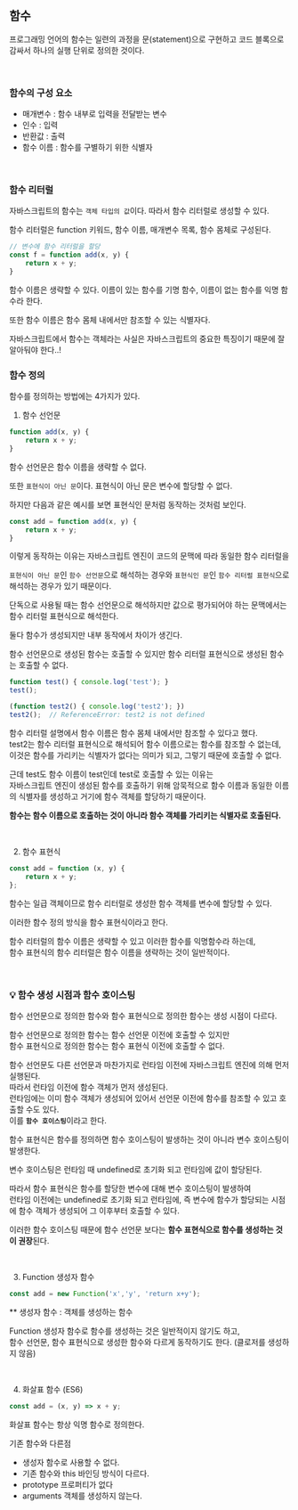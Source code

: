 ## 함수

프로그래밍 언어의 함수는 일련의 과정을 문(statement)으로 구현하고 코드 블록으로 감싸서 하나의 실행 단위로 정의한 것이다.

<br />

### 함수의 구성 요소
- 매개변수 : 함수 내부로 입력을 전달받는 변수
- 인수 : 입력
- 반환값 : 출력
- 함수 이름 : 함수를 구별하기 위한 식별자

<br />

### 함수 리터럴

자바스크립트의 함수는 `객체 타입의 값`이다. 따라서 함수 리터럴로 생성할 수 있다.

함수 리터럴은 function 키워드, 함수 이름, 매개변수 목록, 함수 몸체로 구성된다.

```jsx
// 변수에 함수 리터럴을 할당
const f = function add(x, y) {
    return x + y;
}
```
함수 이름은 생략할 수 있다. 이름이 있는 함수를 기명 함수, 이름이 없는 함수를 익명 함수라 한다. 

또한 함수 이름은 함수 몸체 내에서만 참조할 수 있는 식별자다.

자바스크립트에서 함수는 객체라는 사실은 자바스크립트의 중요한 특징이기 때문에 잘 알아둬야 한다..!

### 함수 정의

함수를 정의하는 방법에는 4가지가 있다.

1. 함수 선언문
```jsx
function add(x, y) {
    return x + y;
}
```
함수 선언문은 함수 이름을 생략할 수 없다.

또한 `표현식이 아닌 문`이다. 표현식이 아닌 문은 변수에 할당할 수 없다.

하지만 다음과 같은 예시를 보면 표현식인 문처럼 동작하는 것처럼 보인다.
```jsx
const add = function add(x, y) {
    return x + y;
}
```
이렇게 동작하는 이유는 자바스크립트 엔진이 코드의 문맥에 따라 동일한 함수 리터럴을

`표현식이 아닌 문`인 `함수 선언문`으로 해석하는 경우와 `표현식인 문`인 `함수 리터럴 표현식`으로 해석하는 경우가 있기 때문이다.

단독으로 사용될 때는 함수 선언문으로 해석하지만 값으로 평가되어야 하는 문맥에서는 함수 리터럴 표현식으로 해석한다.

둘다 함수가 생성되지만 내부 동작에서 차이가 생긴다.

함수 선언문으로 생성된 함수는 호출할 수 있지만 함수 리터럴 표현식으로 생성된 함수는 호출할 수 없다.

```jsx
function test() { console.log('test'); }
test();

(function test2() { console.log('test2'); })
test2();  // ReferenceError: test2 is not defined
```

함수 리터럴 설명에서 함수 이름은 함수 몸체 내에서만 참조할 수 있다고 했다.<br />
test2는 함수 리터럴 표현식으로 해석되어 함수 이름으로는 함수를 참조할 수 없는데, 이것은 함수를 가리키는 식별자가 없다는 의미가 되고, 그렇기 때문에 호출할 수 없다.

근데 test도 함수 이름이 test인데 test로 호출할 수 있는 이유는<br />
자바스크립트 엔진이 생성된 함수를 호출하기 위해 암묵적으로 함수 이름과 동일한 이름의 식별자를 생성하고 거기에 함수 객체를 할당하기 때문이다.

<b>함수는 함수 이름으로 호출하는 것이 아니라 함수 객체를 가리키는 식별자로 호출된다.</b>

<br />

2. 함수 표현식
```jsx
const add = function (x, y) {
    return x + y;
};
```
함수는 일급 객체이므로 함수 리터럴로 생성한 함수 객체를 변수에 할당할 수 있다.

이러한 함수 정의 방식을 함수 표현식이라고 한다.

함수 리터럴의 함수 이름은 생략할 수 있고 이러한 함수를 익명함수라 하는데,<br />
함수 표현식의 함수 리터럴은 함수 이름을 생략하는 것이 일반적이다.

<br />


### 💡 함수 생성 시점과 함수 호이스팅
함수 선언문으로 정의한 함수와 함수 표현식으로 정의한 함수는 생성 시점이 다르다.

함수 선언문으로 정의한 함수는 함수 선언문 이전에 호출할 수 있지만<br />
함수 표현식으로 정의한 함수는 함수 표현식 이전에 호출할 수 없다.

함수 선언문도 다른 선언문과 마찬가지로 런타임 이전에 자바스크립트 엔진에 의해 먼저 실행된다. <br />
따라서 런타임 이전에 함수 객체가 먼저 생성된다.<br />
런타임에는 이미 함수 객체가 생성되어 있어서 선언문 이전에 함수를 참조할 수 있고 호출할 수도 있다.<br />
이를 <b>`함수 호이스팅`</b>이라고 한다.

함수 표현식은 함수를 정의하면 함수 호이스팅이 발생하는 것이 아니라 변수 호이스팅이 발생한다.

변수 호이스팅은 런타임 때 undefined로 초기화 되고 런타임에 값이 할당된다.

따라서 함수 표현식은 함수를 할당한 변수에 대해 변수 호이스팅이 발생하여<br />
런타임 이전에는 undefined로 초기화 되고 런타임에, 즉 변수에 함수가 할당되는 시점에 함수 객체가 생성되어 그 이후부터 호출할 수 있다.

이러한 함수 호이스팅 때문에 함수 선언문 보다는 <b>함수 표현식으로 함수를 생성하는 것이 권장</b>된다.

<br />

3. Function 생성자 함수
```jsx
const add = new Function('x','y', 'return x+y');
```

** 생성자 함수 : 객체를 생성하는 함수

Function 생성자 함수로 함수를 생성하는 것은 일반적이지 않기도 하고,<br />
함수 선언문, 함수 표현식으로 생성한 함수와 다르게 동작하기도 한다. (클로저를 생성하지 않음)

<br />

4. 화살표 함수 (ES6)
```jsx
const add = (x, y) => x + y;
```
화살표 함수는 항상 익명 함수로 정의한다.

기존 함수와 다른점
- 생성자 함수로 사용할 수 없다.
- 기존 함수와 this 바인딩 방식이 다르다.
- prototype 프로퍼티가 없다
- arguments 객체를 생성하지 않는다.

